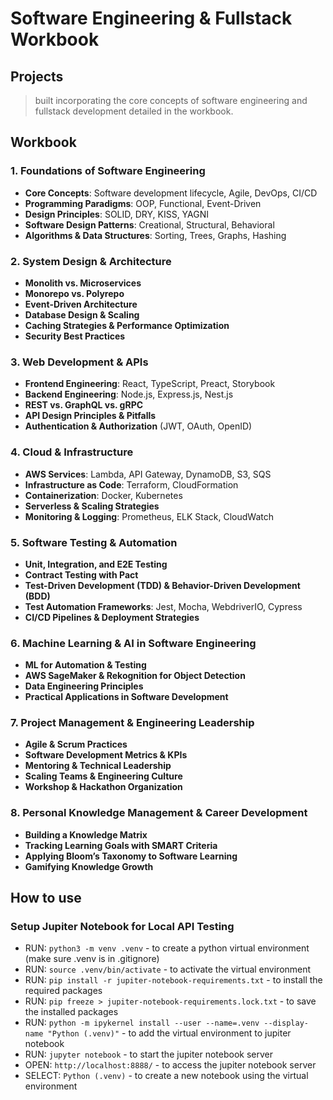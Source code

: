 # Software Engineering & Fullstack Workbook

## Projects

> built incorporating the core concepts of software engineering and fullstack development detailed in the workbook.

## Workbook

### **1. Foundations of Software Engineering**

- **Core Concepts**: Software development lifecycle, Agile, DevOps, CI/CD
- **Programming Paradigms**: OOP, Functional, Event-Driven
- **Design Principles**: SOLID, DRY, KISS, YAGNI
- **Software Design Patterns**: Creational, Structural, Behavioral
- **Algorithms & Data Structures**: Sorting, Trees, Graphs, Hashing

### **2. System Design & Architecture**

- **Monolith vs. Microservices**
- **Monorepo vs. Polyrepo**
- **Event-Driven Architecture**
- **Database Design & Scaling**
- **Caching Strategies & Performance Optimization**
- **Security Best Practices**

### **3. Web Development & APIs**

- **Frontend Engineering**: React, TypeScript, Preact, Storybook
- **Backend Engineering**: Node.js, Express.js, Nest.js
- **REST vs. GraphQL vs. gRPC**
- **API Design Principles & Pitfalls**
- **Authentication & Authorization** (JWT, OAuth, OpenID)

### **4. Cloud & Infrastructure**

- **AWS Services**: Lambda, API Gateway, DynamoDB, S3, SQS
- **Infrastructure as Code**: Terraform, CloudFormation
- **Containerization**: Docker, Kubernetes
- **Serverless & Scaling Strategies**
- **Monitoring & Logging**: Prometheus, ELK Stack, CloudWatch

### **5. Software Testing & Automation**

- **Unit, Integration, and E2E Testing**
- **Contract Testing with Pact**
- **Test-Driven Development (TDD) & Behavior-Driven Development (BDD)**
- **Test Automation Frameworks**: Jest, Mocha, WebdriverIO, Cypress
- **CI/CD Pipelines & Deployment Strategies**

### **6. Machine Learning & AI in Software Engineering**

- **ML for Automation & Testing**
- **AWS SageMaker & Rekognition for Object Detection**
- **Data Engineering Principles**
- **Practical Applications in Software Development**

### **7. Project Management & Engineering Leadership**

- **Agile & Scrum Practices**
- **Software Development Metrics & KPIs**
- **Mentoring & Technical Leadership**
- **Scaling Teams & Engineering Culture**
- **Workshop & Hackathon Organization**

### **8. Personal Knowledge Management & Career Development**

- **Building a Knowledge Matrix**
- **Tracking Learning Goals with SMART Criteria**
- **Applying Bloom’s Taxonomy to Software Learning**
- **Gamifying Knowledge Growth**

## How to use
### Setup Jupiter Notebook for Local API Testing
- RUN: `python3 -m venv .venv` -  to create a python virtual environment (make sure .venv is in .gitignore)
- RUN: `source .venv/bin/activate` - to activate the virtual environment
- RUN: `pip install -r jupiter-notebook-requirements.txt` - to install the required packages
- RUN: `pip freeze > jupiter-notebook-requirements.lock.txt` - to save the installed packages
- RUN: `python -m ipykernel install --user --name=.venv --display-name "Python (.venv)"` - to add the virtual environment to jupiter notebook
- RUN: `jupyter notebook` - to start the jupiter notebook server
- OPEN: `http://localhost:8888/` - to access the jupiter notebook server
- SELECT: `Python (.venv)` - to create a new notebook using the virtual environment